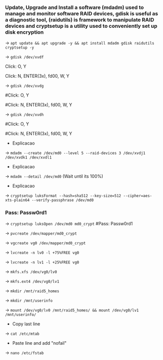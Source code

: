 ### Update, Upgrade and Install a software (mdadm) used to manage and monitor software RAID devices, gdisk is useful as a diagnostic tool, (raidutils) is framework to manipulate RAID devices and cryptsetup is a utility used to conveniently set up disk encryption
 
-> `apt update && apt upgrade -y && apt install mdadm gdisk raidutils cryptsetup -y`


->  `gdisk /dev/xvdf`

Click: O, Y

Click: N, ENTER(3x), fd00, W, Y


-> `gdisk /dev/xvdg`

#Click: O, Y

#Click: N, ENTER(3x), fd00, W, Y


-> `gdisk /dev/xvdh`

#Click: O, Y

#Click: N, ENTER(3x), fd00, W, Y



* Explicacao

-> `mdadm --create /dev/md0 --level 5 --raid-devices 3 /dev/xvdj1 /dev/xvdk1 /dev/xvdl1`

* Explicacao

-> `mdadm --detail /dev/md0` (Wait until its 100%)


* Explicacao

-> `cryptsetup luksFormat --hash=sha512 --key-size=512 --cipher=aes-xts-plain64 --verify-passphrase /dev/md0`

### Pass: Passw0rd1


-> `cryptsetup luksOpen /dev/md0 md0_crypt`
#Pass: Passw0rd1


-> `pvcreate /dev/mapper/md0_crypt`


-> `vgcreate vg0 /dev/mapper/md0_crypt`


-> `lvcreate -n lv0 -l +75%FREE vg0`

-> `lvcreate -n lv1 -l +25%FREE vg0`


-> `mkfs.xfs /dev/vg0/lv0`

-> `mkfs.ext4 /dev/vg0/lv1`


-> `mkdir /mnt/raid5_homes`

-> `mkdir /mnt/userinfo`


-> `mount /dev/vg0/lv0 /mnt/raid5_homes/ && mount /dev/vg0/lv1 /mnt/userinfo/`

* Copy last line

-> `cat /etc/mtab `
 
* Paste line and add "nofail"

-> `nano /etc/fstab`

